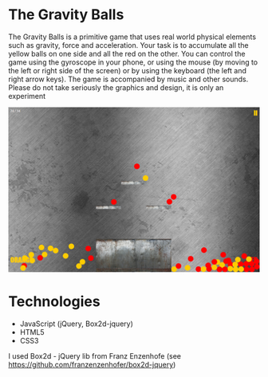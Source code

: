 # The Gravity Balls

The Gravity Balls is a primitive game that uses real world physical elements such as gravity, force and acceleration. Your task is to accumulate all the yellow balls on one side and all the red on the other. You can control the game using the gyroscope in your phone, or using the mouse (by moving to the left or right side of the screen) or by using the keyboard (the left and right arrow keys). The game is accompanied by music and other sounds. Please do not take seriously the graphics and design, it is only an experiment

<img src='screenshot.png' alt='screenshot' />

# Technologies
 - JavaScript (jQuery, Box2d-jquery)
 - HTML5
 - CSS3

 I used Box2d - jQuery lib from  Franz Enzenhofe (see https://github.com/franzenzenhofer/box2d-jquery)